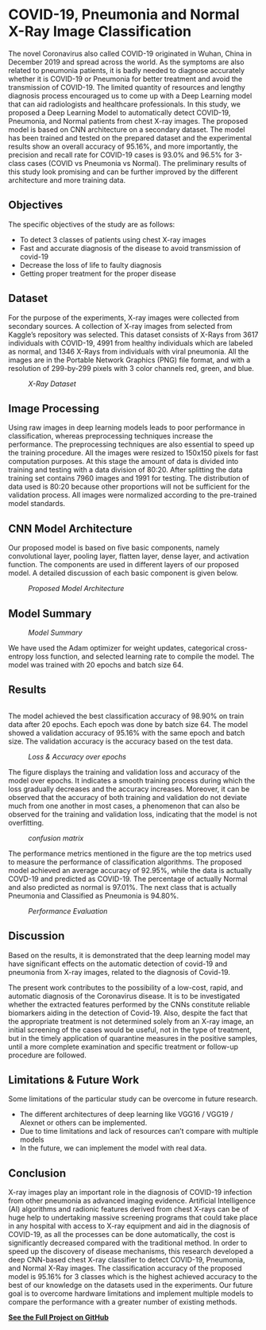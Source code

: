 # COVID-19, Pneumonia and Normal X-Ray Image Classification

<!-- wp:paragraph -->
<p>The novel Coronavirus also called COVID-19 originated in Wuhan, China in December 2019 and spread across the world. As the symptoms are also related to pneumonia patients, it is badly needed to diagnose accurately whether it is COVID-19 or Pneumonia for better treatment and avoid the transmission of COVID-19. The limited quantity of resources and lengthy diagnosis process encouraged us to come up with a Deep Learning model that can aid radiologists and healthcare professionals. In this study, we proposed a Deep Learning Model to automatically detect COVID-19, Pneumonia, and Normal patients from chest X-ray images. The proposed model is based on CNN architecture on a secondary dataset. The model has been trained and tested on the prepared dataset and the experimental results show an overall accuracy of 95.16%, and more importantly, the precision and recall rate for COVID-19 cases is 93.0% and 96.5% for 3-class cases (COVID vs Pneumonia vs Normal). The preliminary results of this study look promising and can be further improved by the different architecture and more training data.</p>
<!-- /wp:paragraph -->

<!-- wp:heading -->
<h2>Objectives</h2>
<!-- /wp:heading -->

<!-- wp:paragraph -->
<p>The specific objectives of the study are as follows:</p>
<!-- /wp:paragraph -->

<!-- wp:list -->
<ul><li>To detect 3 classes of patients using chest X-ray images</li><li>Fast and accurate diagnosis of the disease to avoid transmission of covid-19</li><li>Decrease the loss of life to faulty diagnosis</li><li>Getting proper treatment for the proper disease</li></ul>
<!-- /wp:list -->

<!-- wp:heading -->
<h2>Dataset</h2>
<!-- /wp:heading -->

<!-- wp:paragraph -->
<p>For the purpose of the experiments, X-ray images were collected from secondary sources. A collection of X-ray images from selected from Kaggle’s repository was selected. This dataset consists of X-Rays from 3617 individuals with COVID-19, 4991 from healthy individuals which are labeled as normal, and 1346 X-Rays from individuals with viral pneumonia. All the images are in the Portable Network Graphics (PNG) file format, and with a resolution of 299-by-299 pixels with 3 color channels red, green, and blue.</p>
<!-- /wp:paragraph -->

<!-- wp:image {"align":"center","id":79,"sizeSlug":"full","linkDestination":"none"} -->
<figure class="wp-block-image aligncenter size-full"><img src="https://shahriaralamrakib.com/cv/wp-content/uploads/2022/09/x-ray.png" alt="" class="wp-image-79"/><figcaption><em>X-Ray Dataset</em></figcaption></figure>
<!-- /wp:image -->

<!-- wp:heading -->
<h2>Image Processing</h2>
<!-- /wp:heading -->

<!-- wp:paragraph -->
<p>Using raw images in deep learning models leads to poor performance in classification, whereas preprocessing techniques increase the performance. The preprocessing techniques are also essential to speed up the training procedure. All the images were resized to 150x150 pixels for fast computation purposes. At this stage the amount of data is divided into training and testing with a data division of 80:20. After splitting the data training set contains 7960 images and 1991 for testing. The distribution of data used is 80:20 because other proportions will not be sufficient for the validation process. All images were normalized according to the pre-trained model standards.</p>
<!-- /wp:paragraph -->

<!-- wp:heading -->
<h2><strong>CNN Model Architecture</strong></h2>
<!-- /wp:heading -->

<!-- wp:paragraph -->
<p>Our proposed model is based on five basic components, namely convolutional layer, pooling layer, flatten layer, dense layer, and activation function. The components are used in different layers of our proposed model. A detailed discussion of each basic component is given below.</p>
<!-- /wp:paragraph -->

<!-- wp:image {"id":80,"sizeSlug":"large","linkDestination":"none"} -->
<figure class="wp-block-image size-large"><img src="https://shahriaralamrakib.com/cv/wp-content/uploads/2022/09/covid-model-1024x523.png" alt="" class="wp-image-80"/><figcaption><em>Proposed Model Architecture</em></figcaption></figure>
<!-- /wp:image -->

<!-- wp:heading -->
<h2>Model Summary</h2>
<!-- /wp:heading -->

<!-- wp:image {"align":"center","id":81,"sizeSlug":"large","linkDestination":"none"} -->
<figure class="wp-block-image aligncenter size-large"><img src="https://shahriaralamrakib.com/cv/wp-content/uploads/2022/09/Screenshot_952-1024x474.png" alt="" class="wp-image-81"/><figcaption><em>Model Summary</em></figcaption></figure>
<!-- /wp:image -->

<!-- wp:paragraph -->
<p>We have used the Adam optimizer for weight updates, categorical cross-entropy loss function, and selected learning rate to compile the model. The model was trained with 20 epochs and batch size 64.</p>
<!-- /wp:paragraph -->

<!-- wp:heading -->
<h2>Results </h2>
<!-- /wp:heading -->

<!-- wp:image {"align":"center","id":83,"sizeSlug":"large","linkDestination":"none"} -->
<figure class="wp-block-image aligncenter size-large"><img src="https://shahriaralamrakib.com/cv/wp-content/uploads/2022/09/Screenshot_953-1024x377.png" alt="" class="wp-image-83"/></figure>
<!-- /wp:image -->

<!-- wp:paragraph -->
<p>The model achieved the best classification accuracy of 98.90% on train data after 20 epochs. Each epoch was done by batch size 64. The model showed a validation accuracy of 95.16% with the same epoch and batch size. The validation accuracy is the accuracy based on the test data.</p>
<!-- /wp:paragraph -->

<!-- wp:image {"align":"center","id":82,"sizeSlug":"full","linkDestination":"none"} -->
<figure class="wp-block-image aligncenter size-full"><img src="https://shahriaralamrakib.com/cv/wp-content/uploads/2022/09/download-5.png" alt="" class="wp-image-82"/><figcaption><em>Loss &amp; Accuracy over epochs</em></figcaption></figure>
<!-- /wp:image -->

<!-- wp:paragraph -->
<p>The figure displays the training and validation loss and accuracy of the model over epochs. It indicates a smooth training process during which the loss gradually decreases and the accuracy increases. Moreover, it can be observed that the accuracy of both training and validation do not deviate much from one another in most cases, a phenomenon that can also be observed for the training and validation loss, indicating that the model is not overfitting.</p>
<!-- /wp:paragraph -->

<!-- wp:image {"align":"center","id":84,"sizeSlug":"full","linkDestination":"none"} -->
<figure class="wp-block-image aligncenter size-full"><img src="https://shahriaralamrakib.com/cv/wp-content/uploads/2022/09/download-6.png" alt="" class="wp-image-84"/><figcaption><em>confusion matrix</em></figcaption></figure>
<!-- /wp:image -->

<!-- wp:paragraph -->
<p>The performance metrics mentioned in the figure are the top metrics used to measure the performance of classification algorithms. The proposed model achieved an average accuracy of 92.95%, while the data is actually COVD-19 and predicted as COVID-19. The percentage of actually Normal and also predicted as normal is 97.01%. The next class that is actually Pneumonia and Classified as Pneumonia is 94.80%.</p>
<!-- /wp:paragraph -->

<!-- wp:image {"align":"center","id":85,"sizeSlug":"full","linkDestination":"none"} -->
<figure class="wp-block-image aligncenter size-full"><img src="https://shahriaralamrakib.com/cv/wp-content/uploads/2022/09/Screenshot_954.png" alt="" class="wp-image-85"/><figcaption><em>Performance Evaluation</em></figcaption></figure>
<!-- /wp:image -->

<!-- wp:heading -->
<h2>Discussion</h2>
<!-- /wp:heading -->

<!-- wp:paragraph -->
<p>Based on the results, it is demonstrated that the deep learning model may have significant effects on the automatic detection of covid-19 and pneumonia from X-ray images, related to the diagnosis of Covid-19.</p>
<!-- /wp:paragraph -->

<!-- wp:paragraph -->
<p>The present work contributes to the possibility of a low-cost, rapid, and automatic diagnosis of the Coronavirus disease. It is to be investigated whether the extracted features performed by the CNNs constitute reliable biomarkers aiding in the detection of Covid-19. Also, despite the fact that the appropriate treatment is not determined solely from an X-ray image, an initial screening of the cases would be useful, not in the type of treatment, but in the timely application of quarantine measures in the positive samples, until a more complete examination and specific treatment or follow-up procedure are followed.</p>
<!-- /wp:paragraph -->

<!-- wp:heading -->
<h2>Limitations &amp; Future Work</h2>
<!-- /wp:heading -->

<!-- wp:paragraph -->
<p>Some limitations of the particular study can be overcome in future research.</p>
<!-- /wp:paragraph -->

<!-- wp:list -->
<ul><li>The different architectures of deep learning like VGG16 / VGG19 / Alexnet or others can be implemented.</li><li>Due to time limitations and lack of resources can’t compare with multiple models</li><li>In the future, we can implement the model with real data.</li></ul>
<!-- /wp:list -->

<!-- wp:heading -->
<h2>Conclusion</h2>
<!-- /wp:heading -->

<!-- wp:paragraph -->
<p>X-ray images play an important role in the diagnosis of COVID-19 infection from other pneumonia as advanced imaging evidence. Artificial Intelligence (AI) algorithms and radionic features derived from chest X-rays can be of huge help to undertaking massive screening programs that could take place in any hospital with access to X-ray equipment and aid in the diagnosis of COVID-19, as all the processes can be done automatically, the cost is significantly decreased compared with the traditional method. In order to speed up the discovery of disease mechanisms, this research developed a deep CNN-based chest X-ray classifier to detect COVID-19, Pneumonia, and Normal X-Ray images. The classification accuracy of the proposed model is 95.16% for 3 classes which is the highest achieved accuracy to the best of our knowledge on the datasets used in the experiments. Our future goal is to overcome hardware limitations and implement multiple models to compare the performance with a greater number of existing methods.</p>
<!-- /wp:paragraph -->

<!-- wp:paragraph -->
<p><strong><a href="https://github.com/mohammad-rakibul-alam/COVID-19-Pneumonia-Normal-Xray-Image-Classification" target="_blank" rel="noreferrer noopener">See the Full Project on GitHub</a></strong></p>
<!-- /wp:paragraph -->
